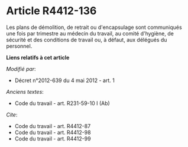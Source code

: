 # Article R4412-136

Les plans de démolition, de retrait ou d'encapsulage sont communiqués une fois par trimestre au médecin du travail, au comité
d'hygiène, de sécurité et des conditions de travail ou, à défaut, aux délégués du personnel.

**Liens relatifs à cet article**

_Modifié par_:

  - Décret n°2012-639 du 4 mai 2012 - art. 1

_Anciens textes_:

  - Code du travail - art. R231-59-10 I (Ab)

_Cite_:

  - Code du travail - art. R4412-87
  - Code du travail - art. R4412-98
  - Code du travail - art. R4412-99
